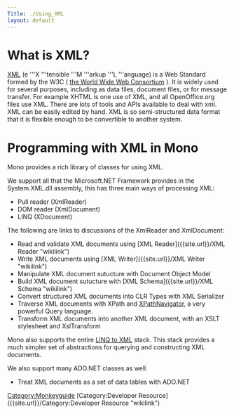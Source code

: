 ```yaml
---
Title: ./Using_XML
layout: default
---
```


What is XML?
============

[XML](http://www.w3.org/XML/) (e '''X '''tensible '''M '''arkup '''L
'''anguage) is a Web Standard formed by the W3C ( [the World Wide Web
Consortium](http://www.w3.org/) ). It is widely used for several
purposes, including as data files, document files, or for message
transfer. For example XHTML is one use of XML, and all OpenOffice.org
files use XML. There are lots of tools and APIs available to deal with
xml. XML can be easily edited by hand. XML is so semi-structured data
format that it is flexible enough to be convertible to another system.

Programming with XML in Mono
============================

Mono provides a rich library of classes for using XML.

We support all that the Microsoft.NET Framework provides in the
System.XML.dll assembly, this has three main ways of processing XML:

-   Pull reader (XmlReader)
-   DOM reader (XmlDocument)
-   LINQ (XDocument)

The following are links to discussions of the XmlReader and XmlDocument:

-   Read and validate XML documents using [XML
    Reader]({{site.url}}/XML Reader "wikilink")
-   Write XML documents using [XML Writer]({{site.url}}/XML Writer "wikilink")
-   Manipulate XML document sutucture with Document Object Model
-   Build XML document sutucture with [XML
    Schema]({{site.url}}/XML Schema "wikilink")
-   Convert structured XML documents into CLR Types with XML Serializer
-   Traverse XML documents with XPath and
    [XPathNavigator]({{site.url}}/XPathNavigator "wikilink"), a very powerful Query
    language.
-   Transform XML documents into another XML document, with an XSLT
    stylesheet and XslTransform

Mono also supports the entire [LINQ to
XML](http://msdn.microsoft.com/en-us/library/bb387098.aspx) stack. This
stack provides a much simpler set of abstractions for querying and
constructing XML documents.

We also support many ADO.NET classes as well.

-   Treat XML documents as a set of data tables with ADO.NET

<Category:Monkeyguide> [Category:Developer
Resource]({{site.url}}/Category:Developer Resource "wikilink")
